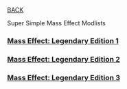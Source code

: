 
[BACK](..)

Super Simple Mass Effect Modlists

### [Mass Effect: Legendary Edition 1](./LE1)
### [Mass Effect: Legendary Edition 2](./LE2)
### [Mass Effect: Legendary Edition 3](./LE3)